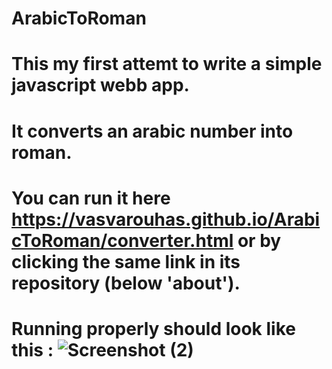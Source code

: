 # ArabicToRoman
# This my first attemt to write a simple javascript webb app.
# It converts an arabic number into roman.
# You can run it here https://vasvarouhas.github.io/ArabicToRoman/converter.html or by clicking the same link in its repository (below 'about').
# Running properly should look like this : ![Screenshot (2)](https://github.com/VasVarouhas/ArabicToRoman/assets/131968265/3d99c17c-866f-4627-95ab-645be1737ed3)
